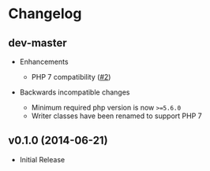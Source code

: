 # Changelog

## dev-master

- Enhancements
    - PHP 7 compatibility ([#2](https://github.com/mneudert/junit-scribe/pull/2))

- Backwards incompatible changes
    - Minimum required php version is now `>=5.6.0`
    - Writer classes have been renamed to support PHP 7

## v0.1.0 (2014-06-21)

- Initial Release
